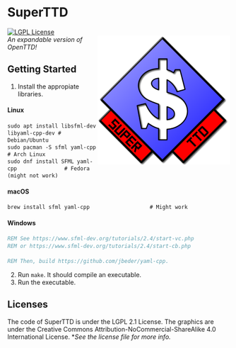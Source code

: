 # SuperTTD
[![LGPL License](https://img.shields.io/badge/license-LGPL-blue.svg)](https://www.gnu.org/licenses/old-licenses/lgpl-2.1.txt)  
<img align="right" width="300" height="291" src="SuperTTD.png" alt="SuperTTD">
*An expandable version of OpenTTD!*

## Getting Started
1. Install the appropiate libraries.
#### Linux
```shell
sudo apt install libsfml-dev libyaml-cpp-dev # Debian/Ubuntu
sudo pacman -S sfml yaml-cpp                 # Arch Linux
sudo dnf install SFML yaml-cpp               # Fedora (might not work)
```
#### macOS
```shell
brew install sfml yaml-cpp                   # Might work
```
#### Windows
```cmd
REM See https://www.sfml-dev.org/tutorials/2.4/start-vc.php
REM or https://www.sfml-dev.org/tutorials/2.4/start-cb.php

REM Then, build https://github.com/jbeder/yaml-cpp.
```
2. Run `make`. It should compile an executable.
3. Run the executable.

## Licenses

The code of SuperTTD is under the LGPL 2.1 License. The graphics
are under the Creative Commons Attribution-NoCommercial-ShareAlike
4.0 International License. **See the license file for more info.*
